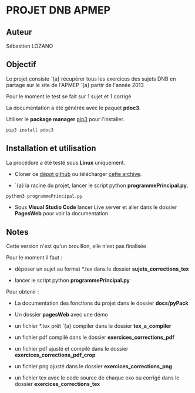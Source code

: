 # PROJET DNB APMEP

## Auteur 
Sébastien LOZANO

## Objectif
Le projet consiste \`{a} récupérer tous les exercices des sujets DNB en partage sur le site de l'APMEP \`{a} partir de l'année 2013

Pour le moment le test se fait sur 1 sujet et 1 corrigé

La documentation a été générée avec le paquet **pdoc3**.

Utiliser le **package manager** [pip3](https://pip.pypa.io/en/stable/) pour l'installer.

```bash
pip3 install pdoc3
```

## Installation et utilisation
    
La procédure a été testé sous **Linux** uniquement.

* Cloner ce [dépot github](https://github.com/slozano54/projetDNB) ou télécharger [cette archive](https://github.com/slozano54/projetDNB/archive/master.zip).


* \`{a} la racine du projet, lancer le script python **programmePrincipal.py**.

```bash
python3 programmePrincipal.py
```

* Sous **Visual Studio Code** lancer Live server et aller dans le dossier **PagesWeb** pour voir la documentation
    
## Notes

Cette version n'est qu'un brouillon, elle n'est pas finalisée

Pour le moment il faut :

* déposer un sujet au format *.tex dans le dossier **sujets_corrections_tex**

* lancer le script python **programmePrincipal.py**

Pour obtenir :

* La documentation des fonctions du projet dans le dossier **docs/pyPack**

* Un dossier **pagesWeb** avec une démo 

* un fichier *.tex prêt \`{a} compiler dans le dossier **tex_a_compiler**

* un fichier pdf compilé dans le dossier **exercices_corrections_pdf**

* un fichier pdf ajusté et compilé dans le dossier **exercices_corrections_pdf_crop**

* un fichier png ajusté dans le dossier **exercices_corrections_png**

* un fichier tex avec le code source de chaque exo ou corrigé dans le dossier **exercices_corrections_tex**